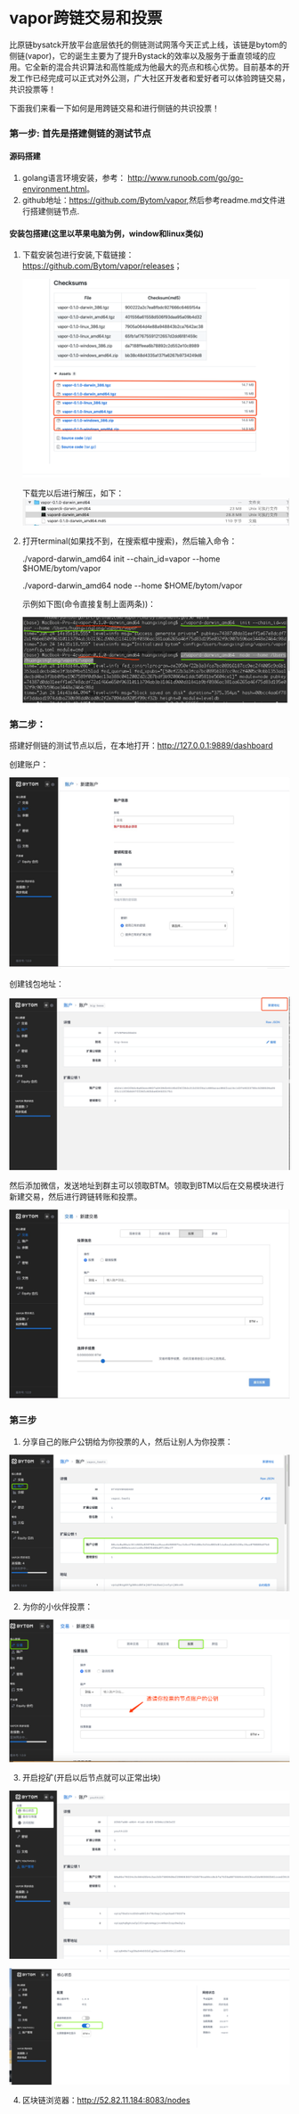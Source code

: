 # vapor跨链交易和投票


比原链bysatck开放平台底层依托的侧链测试网落今天正式上线，该链是bytom的侧链(vapor)，它的诞生主要为了提升Bystack的效率以及服务于垂直领域的应用。它全新的混合共识算法和高性能成为他最大的亮点和核心优势。目前基本的开发工作已经完成可以正式对外公测，广大社区开发者和爱好者可以体验跨链交易，共识投票等！


下面我们来看一下如何是用跨链交易和进行侧链的共识投票！

### 第一步: 首先是搭建侧链的测试节点

#### 源码搭建

1. golang语言环境安装，参考： <http://www.runoob.com/go/go-environment.html>。
2. github地址：<https://github.com/Bytom/vapor>,然后参考readme.md文件进行搭建侧链节点.

#### 安装包搭建(这里以苹果电脑为例，window和linux类似)

1. 下载安装包进行安装,下载链接：<https://github.com/Bytom/vapor/releases>；

    ![](https://raw.githubusercontent.com/huangxinglong/picture/master/vapor/5.png)

    下载完以后进行解压，如下：
    ![](https://raw.githubusercontent.com/huangxinglong/picture/master/vapor/7.jpg)

2. 打开terminal(如果找不到，在搜索框中搜索)，然后输入命令：

    ./vapord-darwin_amd64 init --chain_id=vapor --home $HOME/bytom/vapor

    ./vapord-darwin_amd64  node --home $HOME/bytom/vapor

    示例如下图(命令直接复制上面两条))：

    ![](https://raw.githubusercontent.com/huangxinglong/picture/master/vapor/8.png)


### 第二步：

搭建好侧链的测试节点以后，在本地打开：<http://127.0.0.1:9889/dashboard>

创建账户：


![](https://raw.githubusercontent.com/huangxinglong/picture/master/vapor/1.jpg)

创建钱包地址：

![](https://raw.githubusercontent.com/huangxinglong/picture/master/vapor/3.jpg)

然后添加微信，发送地址到群主可以领取BTM。领取到BTM以后在交易模块进行新建交易，然后进行跨链转账和投票。

![](https://raw.githubusercontent.com/huangxinglong/picture/master/vapor/2.jpg)




### 第三步

1. 分享自己的账户公钥给为你投票的人，然后让别人为你投票：

![](https://raw.githubusercontent.com/huangxinglong/picture/master/vapor/6.png)

2. 为你的小伙伴投票：

![](https://raw.githubusercontent.com/huangxinglong/picture/master/vapor/9.png)

3. 开启挖矿(开启以后节点就可以正常出块)

![](https://raw.githubusercontent.com/huangxinglong/picture/master/vapor/10.png)


![](https://raw.githubusercontent.com/huangxinglong/picture/master/vapor/11.png)

4. 区块链浏览器：<http://52.82.11.184:8083/nodes>

